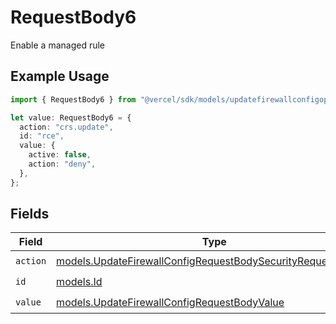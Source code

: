 # RequestBody6

Enable a managed rule

## Example Usage

```typescript
import { RequestBody6 } from "@vercel/sdk/models/updatefirewallconfigop.js";

let value: RequestBody6 = {
  action: "crs.update",
  id: "rce",
  value: {
    active: false,
    action: "deny",
  },
};
```

## Fields

| Field                                                                                                                              | Type                                                                                                                               | Required                                                                                                                           | Description                                                                                                                        |
| ---------------------------------------------------------------------------------------------------------------------------------- | ---------------------------------------------------------------------------------------------------------------------------------- | ---------------------------------------------------------------------------------------------------------------------------------- | ---------------------------------------------------------------------------------------------------------------------------------- |
| `action`                                                                                                                           | [models.UpdateFirewallConfigRequestBodySecurityRequest6Action](../models/updatefirewallconfigrequestbodysecurityrequest6action.md) | :heavy_check_mark:                                                                                                                 | N/A                                                                                                                                |
| `id`                                                                                                                               | [models.Id](../models/id.md)                                                                                                       | :heavy_check_mark:                                                                                                                 | N/A                                                                                                                                |
| `value`                                                                                                                            | [models.UpdateFirewallConfigRequestBodyValue](../models/updatefirewallconfigrequestbodyvalue.md)                                   | :heavy_check_mark:                                                                                                                 | N/A                                                                                                                                |